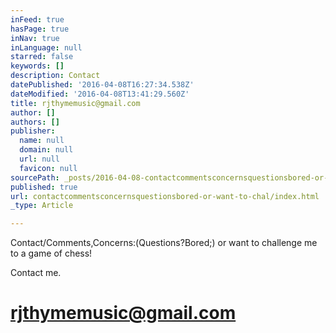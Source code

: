 ```yaml
---
inFeed: true
hasPage: true
inNav: true
inLanguage: null
starred: false
keywords: []
description: Contact
datePublished: '2016-04-08T16:27:34.538Z'
dateModified: '2016-04-08T13:41:29.560Z'
title: rjthymemusic@gmail.com
author: []
authors: []
publisher:
  name: null
  domain: null
  url: null
  favicon: null
sourcePath: _posts/2016-04-08-contactcommentsconcernsquestionsbored-or-want-to-chal.md
published: true
url: contactcommentsconcernsquestionsbored-or-want-to-chal/index.html
_type: Article

---
```

Contact/Comments,Concerns:(Questions?Bored;) or want to challenge me to a game of chess! 

Contact me. 

# rjthymemusic@gmail.com